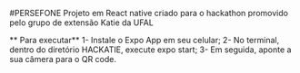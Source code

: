 #PERSEFONE
Projeto em React native criado para o hackathon promovido pelo grupo de extensão Katie da UFAL

** Para executar**
1- Instale o Expo App em seu celular;
2- No terminal, dentro do diretório HACKATIE, execute expo start;
3- Em seguida, aponte a sua câmera para o QR code.
